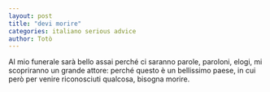 ```yaml
---
layout: post
title: "devi morire"
categories: italiano serious advice
author: Totò
---
```

Al mio funerale sarà bello assai perché ci saranno parole, paroloni, elogi, mi scopriranno un grande attore: perché questo è un bellissimo paese, in cui però per venire riconosciuti qualcosa, bisogna morire.
